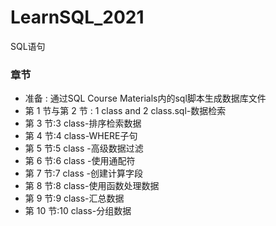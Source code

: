 # LearnSQL_2021
SQL语句
### 章节
* 准备 : 通过SQL Course Materials内的sql脚本生成数据库文件
* 第 1 节与第 2 节 :  1 class  and 2 class.sql-数据检索
* 第 3 节:3 class-排序检索数据
* 第 4 节:4 class-WHERE子句
* 第 5 节:5 class -高级数据过滤
* 第 6 节:6 class -使用通配符  
* 第 7 节:7 class -创建计算字段
* 第 8 节:8 class-使用函数处理数据
* 第 9 节:9 class-汇总数据
* 第 10 节:10 class-分组数据


